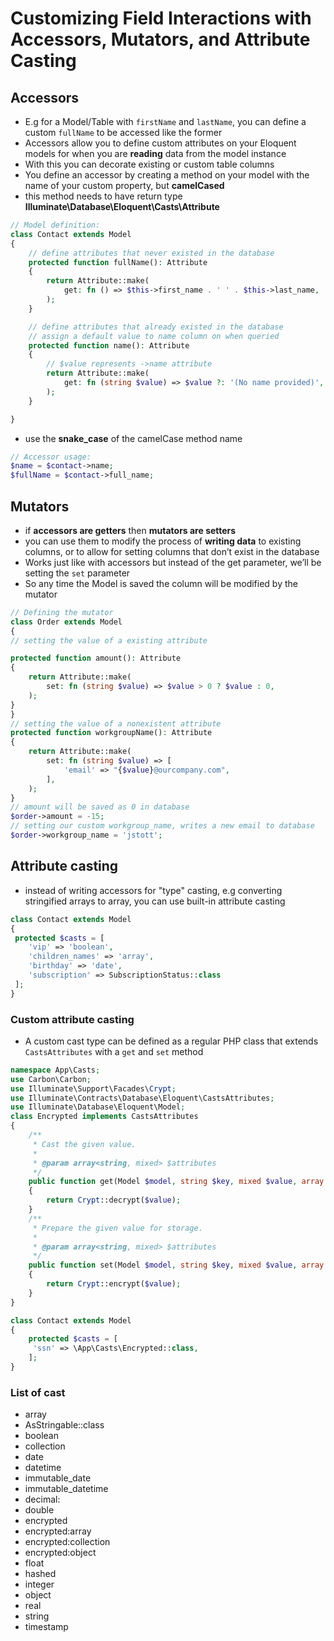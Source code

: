 <!-- @format -->

# Customizing Field Interactions with Accessors, Mutators, and Attribute Casting

## Accessors

- E.g for a Model/Table with `firstName` and `lastName`, you can define a custom `fullName` to be accessed like the former
- Accessors allow you to define custom attributes on your Eloquent models for when you are **reading** data from the model instance
- With this you can decorate existing or custom table columns
- You define an accessor by creating a method on your model with the name of your custom property, but **camelCased**
- this method needs to have return type **Illuminate\Database\Eloquent\Casts\Attribute**

```php
// Model definition:
class Contact extends Model
{
    // define attributes that never existed in the database
    protected function fullName(): Attribute
    {
        return Attribute::make(
            get: fn () => $this->first_name . ' ' . $this->last_name,
        );
    }

    // define attributes that already existed in the database
    // assign a default value to name column on when queried
    protected function name(): Attribute
    {
        // $value represents ->name attribute
        return Attribute::make(
            get: fn (string $value) => $value ?: '(No name provided)',
        );
    }

}

```

- use the **snake_case** of the camelCase method name

```php
// Accessor usage:
$name = $contact->name;
$fullName = $contact->full_name;
```

## Mutators

- if **accessors are getters** then **mutators are setters**
- you can use them to modify the process of **writing data** to existing columns, or to allow for setting columns that don’t exist in the database
- Works just like with accessors but instead of the get parameter, we’ll be setting the `set` parameter
- So any time the Model is saved the column will be modified by the mutator

```php
// Defining the mutator
class Order extends Model
{
// setting the value of a existing attribute

protected function amount(): Attribute
{
    return Attribute::make(
        set: fn (string $value) => $value > 0 ? $value : 0,
    );
}
}
// setting the value of a nonexistent attribute
protected function workgroupName(): Attribute
{
    return Attribute::make(
        set: fn (string $value) => [
            'email' => "{$value}@ourcompany.com",
        ],
    );
}
// amount will be saved as 0 in database
$order->amount = -15;
// setting our custom workgroup_name, writes a new email to database
$order->workgroup_name = 'jstott';

```

## Attribute casting

- instead of writing accessors for "type" casting, e.g converting stringified arrays to array, you can use built-in attribute casting

```php
class Contact extends Model
{
 protected $casts = [
    'vip' => 'boolean',
    'children_names' => 'array',
    'birthday' => 'date',
    'subscription' => SubscriptionStatus::class
 ];
}
```

### Custom attribute casting

- A custom cast type can be defined as a regular PHP class that extends `CastsAttributes` with a `get` and `set` method

```php
namespace App\Casts;
use Carbon\Carbon;
use Illuminate\Support\Facades\Crypt;
use Illuminate\Contracts\Database\Eloquent\CastsAttributes;
use Illuminate\Database\Eloquent\Model;
class Encrypted implements CastsAttributes
{
    /**
     * Cast the given value.
     *
     * @param array<string, mixed> $attributes
     */
    public function get(Model $model, string $key, mixed $value, array $attributes)
    {
        return Crypt::decrypt($value);
    }
    /**
     * Prepare the given value for storage.
     *
     * @param array<string, mixed> $attributes
     */
    public function set(Model $model, string $key, mixed $value, array $attributes)
    {
        return Crypt::encrypt($value);
    }
}
```

```php
class Contact extends Model
{
    protected $casts = [
     'ssn' => \App\Casts\Encrypted::class,
    ];
}
```

### List of cast

- array
- AsStringable::class
- boolean
- collection
- date
- datetime
- immutable_date
- immutable_datetime
- decimal:<precision>
- double
- encrypted
- encrypted:array
- encrypted:collection
- encrypted:object
- float
- hashed
- integer
- object
- real
- string
- timestamp
